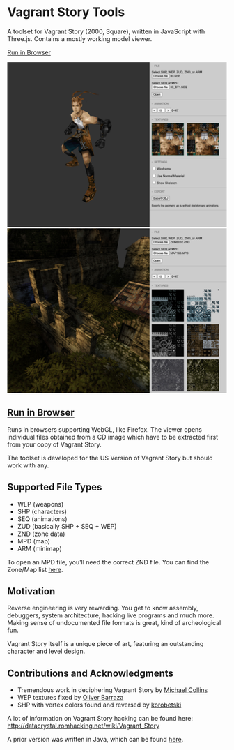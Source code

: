 # Vagrant Story Tools

A toolset for Vagrant Story (2000, Square), written in JavaScript with Three.js.
Contains a mostly working model viewer.

[Run in Browser](https://morris.github.io/vstools)

<img src="img/screenshot1.jpg">

<img src="img/screenshot2.jpg">

## [Run in Browser](https://morris.github.io/vstools)

Runs in browsers supporting WebGL, like Firefox.
The viewer opens individual files obtained from a CD image
which have to be extracted first from your copy of Vagrant Story.

The toolset is developed for the US Version of Vagrant Story but should work with any.

## Supported File Types

- WEP (weapons)
- SHP (characters)
- SEQ (animations)
- ZUD (basically SHP + SEQ + WEP)
- ZND (zone data)
- MPD (map)
- ARM (minimap)

To open an MPD file, you'll need the correct ZND file.
You can find the Zone/Map list
[here](http://datacrystal.romhacking.net/wiki/Vagrant_Story:rooms_list).

## Motivation

Reverse engineering is very rewarding.
You get to know assembly, debuggers, system architecture, hacking live programs and much more.
Making sense of undocumented file formats is great, kind of archeological fun.

Vagrant Story itself is a unique piece of art,
featuring an outstanding character and level design.

## Contributions and Acknowledgments

- Tremendous work in deciphering Vagrant Story by [Michael Collins](https://github.com/collinsmichael)
- WEP textures fixed by [Oliver Barraza](https://github.com/MercurialForge)
- SHP with vertex colors found and reversed by [korobetski](https://github.com/korobetski)

A lot of information on Vagrant Story hacking can be found here:
http://datacrystal.romhacking.net/wiki/Vagrant_Story

A prior version was written in Java, which can be found [here](https://github.com/morris/vstools-java).
